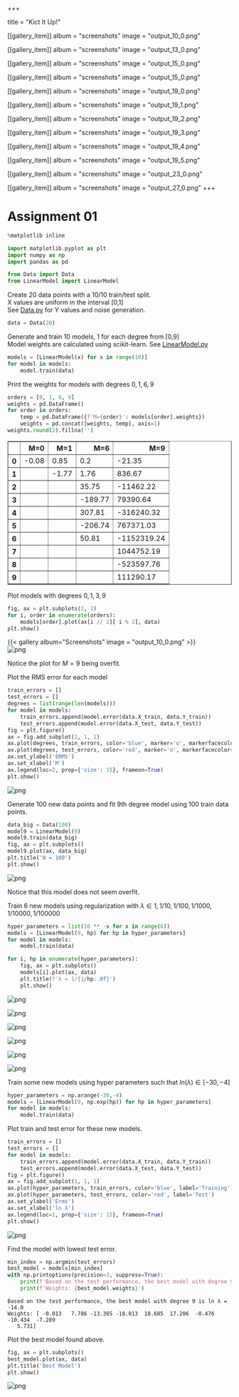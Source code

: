 +++

title =  "Kict It Up!"

 [[gallery_item]]
 album = "screenshots"
 image = "output_10_0.png"
 
 [[gallery_item]]
 album = "screenshots"
 image = "output_13_0.png"
 
 [[gallery_item]]
 album = "screenshots"
 image = "output_15_0.png"
 
 [[gallery_item]]
 album = "screenshots"
 image = "output_15_0.png"
 
 [[gallery_item]]
 album = "screenshots"
 image = "output_19_0.png"
 
 [[gallery_item]]
 album = "screenshots"
 image = "output_19_1.png"
  
 [[gallery_item]]
 album = "screenshots"
 image = "output_19_2.png"
  
 [[gallery_item]]
 album = "screenshots"
 image = "output_19_3.png"
  
 [[gallery_item]]
 album = "screenshots"
 image = "output_19_4.png"
  
 [[gallery_item]]
 album = "screenshots"
 image = "output_19_5.png"
  
 [[gallery_item]]
 album = "screenshots"
 image = "output_23_0.png"
 
 [[gallery_item]]
 album = "screenshots"
 image = "output_27_0.png"
+++

# Assignment 01


```python
%matplotlib inline
```


```python
import matplotlib.pyplot as plt
import numpy as np
import pandas as pd

from Data import Data
from LinearModel import LinearModel
```

Create 20 data points with a 10/10 train/test split.
<br>
X values are uniform in the interval [0,1]
<br>
See [Data.py](Data.py) for Y values and noise generation.


```python
data = Data(20)
```

Generate and train 10 models, 1 for each degree from [0,9]
<br>
Model weights are calculated using scikit-learn. See [LinearModel.py](LinearModel.py)


```python
models = [LinearModel(x) for x in range(10)]
for model in models:
    model.train(data)
```

Print the weights for models with degrees ${0, 1, 6, 9}$


```python
orders = [0, 1, 6, 9]
weights = pd.DataFrame()
for order in orders:
    temp = pd.DataFrame({f'M={order}': models[order].weights})
    weights = pd.concat([weights, temp], axis=1)
weights.round(2).fillna('')
```




<div>
<style scoped>
    .dataframe tbody tr th:only-of-type {
        vertical-align: middle;
    }

    .dataframe tbody tr th {
        vertical-align: top;
    }

    .dataframe thead th {
        text-align: right;
    }
</style>
<table border="1" class="dataframe">
  <thead>
    <tr style="text-align: right;">
      <th></th>
      <th>M=0</th>
      <th>M=1</th>
      <th>M=6</th>
      <th>M=9</th>
    </tr>
  </thead>
  <tbody>
    <tr>
      <th>0</th>
      <td>-0.08</td>
      <td>0.85</td>
      <td>0.2</td>
      <td>-21.35</td>
    </tr>
    <tr>
      <th>1</th>
      <td></td>
      <td>-1.77</td>
      <td>1.76</td>
      <td>836.67</td>
    </tr>
    <tr>
      <th>2</th>
      <td></td>
      <td></td>
      <td>35.75</td>
      <td>-11462.22</td>
    </tr>
    <tr>
      <th>3</th>
      <td></td>
      <td></td>
      <td>-189.77</td>
      <td>79390.64</td>
    </tr>
    <tr>
      <th>4</th>
      <td></td>
      <td></td>
      <td>307.81</td>
      <td>-316240.32</td>
    </tr>
    <tr>
      <th>5</th>
      <td></td>
      <td></td>
      <td>-206.74</td>
      <td>767371.03</td>
    </tr>
    <tr>
      <th>6</th>
      <td></td>
      <td></td>
      <td>50.81</td>
      <td>-1152319.24</td>
    </tr>
    <tr>
      <th>7</th>
      <td></td>
      <td></td>
      <td></td>
      <td>1044752.19</td>
    </tr>
    <tr>
      <th>8</th>
      <td></td>
      <td></td>
      <td></td>
      <td>-523597.76</td>
    </tr>
    <tr>
      <th>9</th>
      <td></td>
      <td></td>
      <td></td>
      <td>111290.17</td>
    </tr>
  </tbody>
</table>
</div>



Plot models with degrees ${0, 1, 3, 9}$


```python
fig, ax = plt.subplots(2, 2)
for i, order in enumerate(orders):
    models[order].plot(ax[i // 2][ i % 2], data)
plt.show()
```


{{< gallery album="Screenshots" image = "output_10_0.png" >}}   
![png](output_10_0.png)
    


Notice the plot for $M = 9$ being overfit.

Plot the RMS error for each model


```python
train_errors = []
test_errors = []
degrees = list(range(len(models)))
for model in models:
    train_errors.append(model.error(data.X_train, data.Y_train))
    test_errors.append(model.error(data.X_test, data.Y_test))
fig = plt.figure()
ax = fig.add_subplot(1, 1, 1)
ax.plot(degrees, train_errors, color='blue', marker='o', markerfacecolor='none', label='Training')
ax.plot(degrees, test_errors, color='red', marker='o', markerfacecolor='none', label='Test')
ax.set_ylabel('ERMS')
ax.set_xlabel('M')
ax.legend(loc=2, prop={'size': 15}, frameon=True)
plt.show()
```


    
![png](output_13_0.png)
    


Generate 100 new data points and fit 9th degree model using 100 train data points.


```python
data_big = Data(100)
model9 = LinearModel(9)
model9.train(data_big)
fig, ax = plt.subplots()
model9.plot(ax, data_big)
plt.title('N = 100')
plt.show()
```


    
![png](output_15_0.png)
    


Notice that this model does not seem overfit.

Train 6 new models using regularization with $λ \in {1, 1/10, 1/100, 1/1000, 1/10000, 1/100000}$


```python
hyper_parameters = list(10 ** -x for x in range(6))
models = [LinearModel(9, hp) for hp in hyper_parameters]
for model in models:
    model.train(data)
```


```python
for i, hp in enumerate(hyper_parameters):
    fig, ax = plt.subplots()
    models[i].plot(ax, data)
    plt.title(f'λ = 1/{1/hp:.0f}')
    plt.show()
```


    
![png](output_19_0.png)
    



    
![png](output_19_1.png)
    



    
![png](output_19_2.png)
    



    
![png](output_19_3.png)
    



    
![png](output_19_4.png)
    



    
![png](output_19_5.png)
    


Train some new models using hyper parameters such that $ln(λ) \in [-30, -4]$


```python
hyper_parameters = np.arange(-30,-4)
models = [LinearModel(9, np.exp(hp)) for hp in hyper_parameters]
for model in models:
    model.train(data)
```

Plot train and test error for these new models.


```python
train_errors = []
test_errors = []
for model in models:
    train_errors.append(model.error(data.X_train, data.Y_train))
    test_errors.append(model.error(data.X_test, data.Y_test))
fig = plt.figure()
ax = fig.add_subplot(1, 1, 1)
ax.plot(hyper_parameters, train_errors, color='blue', label='Training')
ax.plot(hyper_parameters, test_errors, color='red', label='Test')
ax.set_ylabel('Erms')
ax.set_xlabel('ln λ')
ax.legend(loc=1, prop={'size': 15}, frameon=True)
plt.show()
```


    
![png](output_23_0.png)
    


Find the model with lowest test error.


```python
min_index = np.argmin(test_errors)
best_model = models[min_index]
with np.printoptions(precision=3, suppress=True):
    print(f'Based on the test performance, the best model with degree 9 is ln λ = {np.log(best_model.hyper_parameter)}')
    print(f'Weights: {best_model.weights}')
```

    Based on the test performance, the best model with degree 9 is ln λ = -14.0
    Weights: [ -0.013   7.786 -13.365 -18.013  18.685  17.206  -0.476 -10.434  -7.289
       5.731]


Plot the best model found above.


```python
fig, ax = plt.subplots()
best_model.plot(ax, data)
plt.title('Best Model')
plt.show()
```


    
![png](output_27_0.png)
    



```python

```
